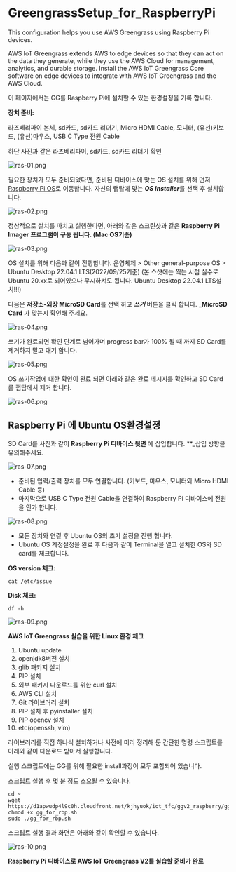 # GreengrassSetup_for_RaspberryPi
This configuration helps you use AWS Greengrass using Raspberry Pi devices.

AWS IoT Greengrass extends AWS to edge devices so that they can act on the data they generate, while they use the AWS Cloud for management, analytics, and durable storage. Install the AWS IoT Greengrass Core software on edge devices to integrate with AWS IoT Greengrass and the AWS Cloud.

이 페이지에서는 GG를 Raspberry Pi에 설치할 수 있는 환경설정을 기록 합니다.

**장치 준비:** 

라즈베리파이 본체, sd카드, sd카드 리더기, Micro HDMI Cable, 모니터, (유선)키보드, (유선)마우스, USB C Type 전원 Cable

하단 사진과 같은 라즈베리파이, sd카드, sd카드 리더기 확인

![ras-01.png](./img/ras-01.png)

필요한 장치가 모두 준비되었다면,
준비된 디바이스에 맞는 OS 설치를 위해 먼저 [Raspberry Pi OS](https://www.raspberrypi.com/software/)로 이동합니다.
자신의 랩탑에 맞는 ***OS Installer***를 선택 후 설치합니다.

![ras-02.png](./img/ras-02.png)

정상적으로 설치를 마치고 실행한다면, 아래와 같은 스크린샷과 같은 **Raspberry Pi Imager 프로그램이 구동 됩니다. (Mac OS기준)**

![ras-03.png](./img/ras-03.png)

OS 설치를 위해 다음과 같이 진행합니다.
운영체제 > Other general-purpose OS > Ubuntu Desktop 22.04.1 LTS(2022/09/25기준)
(본 스샷에는 찍는 시점 실수로 Ubuntu 20.xx로 되어있으나 무시하셔도 됩니다. Ubuntu Desktop 22.04.1 LTS설치!!!)

다음은 **저장소-외장 MicroSD Card**를 선택 하고 ***쓰기*** 버튼을 클릭 합니다.
**_MicroSD Card** 가 맞는지 확인해 주세요.

![ras-04.png](./img/ras-04.png)

쓰기가 완료되면 확인 단계로 넘어가며 progress bar가 100% 될 때 까지 SD Card를 제거하지 말고 대기 합니다.

![ras-05.png](./img/ras-05.png)

OS 쓰기작업에 대한 확인이 완료 되면 아래와 같은 완료 메시지를 확인하고 SD Card를 랩탑에서 제거 합니다.

![ras-06.png](./img/ras-06.png)

## Raspberry Pi 에 Ubuntu OS환경설정

SD Card를 사진과 같이 **Raspberry Pi 디바이스 뒷면** 에 삽입합니다.
**_삽입 방향을 유의해주세요.

![ras-07.png](./img/ras-07.png)

+ 준비된 입력/출력 장치를 모두 연결합니다. (키보드, 마우스, 모니터와 Micro HDMI Cable 등) 
+ 마지막으로 USB C Type 전원 Cable을 연결하여 Raspberry Pi 디바이스에 전원을 인가 합니다.

![ras-08.png](./img/ras-08.png)

+ 모든 장치와 연결 후 Ubuntu OS의 초기 설정을 진행 합니다.
+ Ubuntu OS 계정설정을 완료 후 다음과 같이 Terminal을 열고 설치한 OS와 SD card를 체크합니다.

**OS version 체크:**
``` shell
cat /etc/issue 
```
**Disk 체크:**
``` shell
df -h 
```

![ras-09.png](./img/ras-09.png)

**AWS IoT Greengrass 실습을 위한 Linux 환경 체크**

1. Ubuntu update
2. openjdk8버전 설치
3. glib 패키지 설치
4. PIP 설치 
5. 외부 패키지 다운로드를 위한 curl 설치
6. AWS CLI 설치
7. Git 라이브러리 설치
8. PIP 설치 후 pyinstaller 설치
9. PIP opencv 설치
10. etc(openssh, vim)

라이브러리를 직접 하나씩 설치하거나 사전에 미리 정리해 둔 간단한 명령 스크립트를 아래와 같이 다운로드 받아서 실행합니다.

실행 스크립트에는 GG를 위해 필요한 install과정이 모두 포함되어 있습니다. 

스크립트 실행 후 몇 분 정도 소요될 수 있습니다.

``` shell
cd ~
wget https://d1apwudp4l9c0h.cloudfront.net/kjhyuok/iot_tfc/ggv2_raspberry/gg_for_rbp.sh
chmod +x gg_for_rbp.sh
sudo ./gg_for_rbp.sh
```
스크립트 실행 결과 화면은 아래와 같이 확인할 수 있습니다.

![ras-10.png](./img/ras-10.png)

**Raspberry Pi 디바이스로 AWS IoT Greengrass V2를 실습할 준비가 완료**

